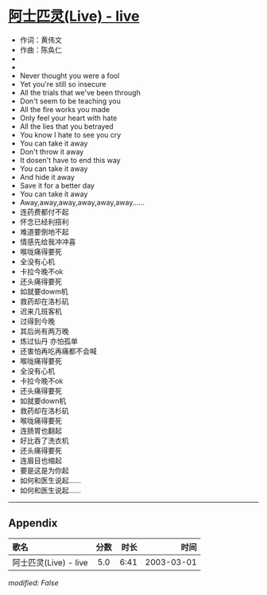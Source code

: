 # [阿士匹灵(Live) - live](https://music.163.com/song?id=66883)

* 作词：黄伟文
* 作曲：陈奂仁
*
*
* Never thought you were a fool
* Yet you're still so insecure
* All the trials that we've been through
* Don't seem to be teaching you
* All the fire works you made
* Only feel your heart with hate
* All the lies that you betrayed
* You know I hate to see you cry
* You can take it away
* Don't throw it away
* It dosen't have to end this way
* You can take it away
* And hide it away
* Save it for a better day
* You can take it away
* Away,away,away,away,away,away......
* 连药费都付不起
* 怀念已经利搭利
* 难道要倒地不起
* 情感先给我冲冲喜
* 喉咙痛得要死
* 全没有心机
* 卡拉今晚不ok
* 还头痛得要死
* 如就要dowm机
* 救药却在洛杉矶
* 迟来几班客机
* 过得到今晚
* 其后尚有两万晚
* 炼过仙丹 亦怕孤单
* 还害怕再吃再痛都不会喊
* 喉咙痛得要死
* 全没有心机
* 卡拉今晚不ok
* 还头痛得要死
* 如就要down机
* 救药却在洛杉矶
* 喉咙痛得要死
* 连肠胃也翻起
* 好比吞了洗衣机
* 还头痛得要死
* 连眉目也缩起
* 要是这是为你起
* 如何和医生说起……
* 如何和医生说起……


---

## Appendix

|歌名|分数|时长|时间|
|:---|:---:|---:|---:|
|阿士匹灵(Live) - live|5.0|6:41|2003-03-01

*modified: False*